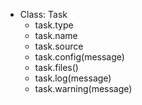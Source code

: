 - Class: Task
    - task.type
    - task.name
    - task.source
    - task.config(message)
    - task.files()
    - task.log(message)
    - task.warning(message)
